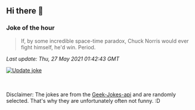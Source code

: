 ## Hi there 👋

### Joke of the hour
<!-- joke -->
>If, by some incredible space-time paradox, Chuck Norris would ever fight himself, he'd win. Period.
<!-- /joke -->

*Last update: Thu, 27 May 2021 01:42:43 GMT*

[![Update joke](https://github.com/nclskfm/nclskfm/actions/workflows/joke.yml/badge.svg)](https://github.com/nclskfm/nclskfm/actions/workflows/joke.yml)

<br><br>
Disclaimer: The jokes are from the [Geek-Jokes-api](https://github.com/sameerkumar18/geek-joke-api) and are randomly selected. That's why they are unfortunately often not funny. :D
